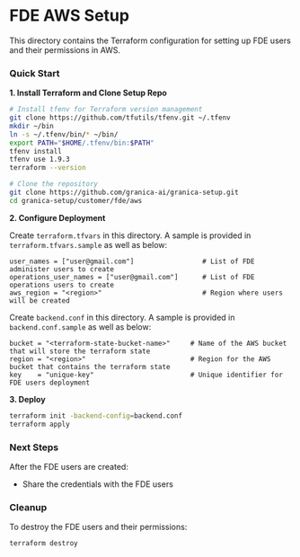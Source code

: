 # FDE AWS Setup

This directory contains the Terraform configuration for setting up FDE users and their permissions in AWS.

### Quick Start

**1. Install Terraform and Clone Setup Repo**
```bash
# Install tfenv for Terraform version management
git clone https://github.com/tfutils/tfenv.git ~/.tfenv
mkdir ~/bin
ln -s ~/.tfenv/bin/* ~/bin/
export PATH="$HOME/.tfenv/bin:$PATH"
tfenv install
tfenv use 1.9.3
terraform --version

# Clone the repository
git clone https://github.com/granica-ai/granica-setup.git
cd granica-setup/customer/fde/aws
```

**2. Configure Deployment**

Create `terraform.tfvars` in this directory. A sample is provided in `terraform.tfvars.sample` as well as below:
```hcl
user_names = ["user@gmail.com"]                 # List of FDE administer users to create
operations_user_names = ["user@gmail.com"]      # List of FDE operations users to create
aws_region = "<region>"                         # Region where users will be created
```

Create `backend.conf` in this directory. A sample is provided in `backend.conf.sample` as well as below:
```hcl
bucket = "<terraform-state-bucket-name>"     # Name of the AWS bucket that will store the terraform state
region = "<region>"                          # Region for the AWS bucket that contains the terraform state
key    = "unique-key"                        # Unique identifier for FDE users deployment
```

**3. Deploy**
```bash
terraform init -backend-config=backend.conf
terraform apply
```

### Next Steps

After the FDE users are created:
- Share the credentials with the FDE users

### Cleanup

To destroy the FDE users and their permissions:
```bash
terraform destroy
```
